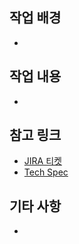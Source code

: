 ## 작업 배경
<!-- 왜 이 작업을 하였나요? -->
* 

## 작업 내용
<!-- 어떤 로직(코드)을 작성 하셨나요? -->
* 

## 참고 링크
* [JIRA 티켓]()
* [Tech Spec]()

## 기타 사항
<!-- 부가 설명, 고민이 되었던 부분, 머지 전 필요 작업, 리뷰어에게 하고싶은 말 등 -->
*
